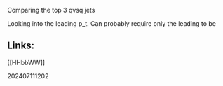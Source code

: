 Comparing the top 3 qvsq jets

Looking into the leading p_t. Can probably require only the leading to be 

## Links: 
[[HHbbWW]]


202407111202
